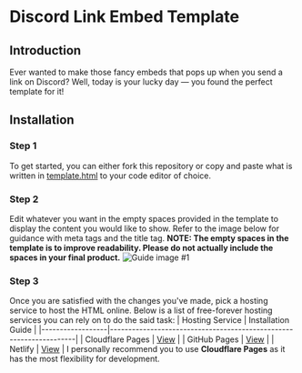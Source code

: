 # Discord Link Embed Template
## Introduction
Ever wanted to make those fancy embeds that pops up when you send a link on Discord? Well, today is your lucky day — you found the perfect template for it!
## Installation
### Step 1
To get started, you can either fork this repository or copy and paste what is written in [template.html](https://github.com/KnightTheFluff/discord-link-embed/blob/main/template.html) to your code editor of choice.
### Step 2
Edit whatever you want in the empty spaces provided in the template to display the content you would like to show. Refer to the image below for guidance with meta tags and the title tag.
**NOTE: The empty spaces in the template is to improve readability. Please do not actually include the spaces in your final product.**
![Guide image #1](https://github.com/KnightTheFluff/discord-link-embed/blob/main/guide-images/guide.png "Tag navigation.")
### Step 3
Once you are satisfied with the changes you've made, pick a hosting service to host the HTML online.
Below is a list of free-forever hosting services you can rely on to do the said task:
| Hosting Service  | Installation Guide                                                 |
|------------------|--------------------------------------------------------------------|
| Cloudflare Pages | [View](https://developers.cloudflare.com/pages/get-started/guide/) |
| GitHub Pages     | [View](https://docs.github.com/en/pages/quickstart)                |
| Netlify          | [View](https://docs.netlify.com/get-started/)                      |
I personally recommend you to use **Cloudflare Pages** as it has the most flexibility for development.

